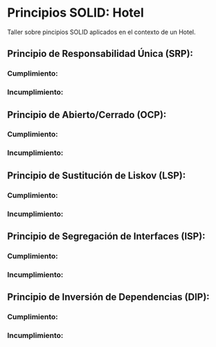 # Principios SOLID: Hotel

Taller sobre pincipios SOLID aplicados en el 
contexto de un Hotel.


## Principio de Responsabilidad Única (SRP):
### Cumplimiento:
### Incumplimiento:

## Principio de Abierto/Cerrado (OCP):
### Cumplimiento:
### Incumplimiento:

## Principio de Sustitución de Liskov (LSP):
### Cumplimiento:
### Incumplimiento:

## Principio de Segregación de Interfaces (ISP):
### Cumplimiento:
### Incumplimiento:

## Principio de Inversión de Dependencias (DIP):
### Cumplimiento:
### Incumplimiento:
